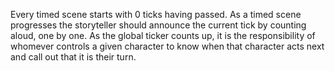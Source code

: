 Every timed scene starts with 0 ticks having passed. As a timed scene progresses the storyteller should announce the current tick by counting aloud, one by one. As the global ticker counts up, it is the responsibility of whomever controls a given character to know when that character acts next and call out that it is their turn.